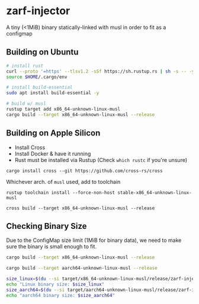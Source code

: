 
# zarf-injector

A tiny (<1MiB) binary statically-linked with musl in order to fit as a configmap

## Building on Ubuntu

```bash
# install rust
curl --proto '=https' --tlsv1.2 -sSf https://sh.rustup.rs | sh -s -- -y --no-modify-path
source $HOME/.cargo/env

# install build-essential
sudo apt install build-essential -y

# build w/ musl
rustup target add x86_64-unknown-linux-musl
cargo build --target x86_64-unknown-linux-musl --release
```

## Building on Apple Silicon 

* Install Cross
* Install Docker & have it running
* Rust must be installed via Rustup (Check `which rustc` if you're unsure)

```
cargo install cross --git https://github.com/cross-rs/cross
```

Whichever arch. of `musl` used, add to toolchain
```
rustup toolchain install --force-non-host stable-x86_64-unknown-linux-musl
```
```
cross build --target x86_64-unknown-linux-musl --release
```




## Checking Binary Size

Due to the ConfigMap size limit (1MiB for binary data), we need to make sure the binary is small enough to fit.

```bash
cargo build --target x86_64-unknown-linux-musl --release

cargo build --target aarch64-unknown-linux-musl --release

size_linux=$(du --si target/x86_64-unknown-linux-musl/release/zarf-injector | cut -f1)
echo "Linux binary size: $size_linux"
size_aarch64=$(du --si target/aarch64-unknown-linux-musl/release/zarf-injector | cut -f1)
echo "aarch64 binary size: $size_aarch64"
```
